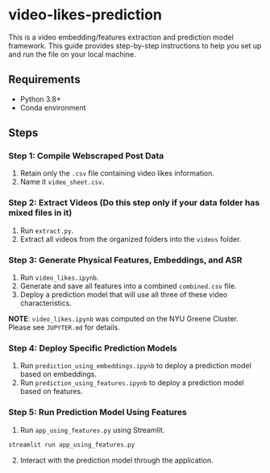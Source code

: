 # video-likes-prediction

This is a video embedding/features extraction and prediction model framework. This guide provides step-by-step instructions to help you set up and run the file on your local machine.


## Requirements

- Python 3.8+
- Conda environment

## Steps

### Step 1: Compile Webscraped Post Data 
1. Retain only the `.csv` file containing video likes information.
2. Name it `video_sheet.csv`.

### Step 2: Extract Videos (Do this step only if your data folder has mixed files in it)
1. Run `extract.py`.
2. Extract all videos from the organized folders into the `videos` folder.

### Step 3: Generate Physical Features, Embeddings, and ASR
1. Run `video_likes.ipynb`.
2. Generate and save all features into a combined `combined.csv` file.
3. Deploy a prediction model that will use all three of these video characteristics.

**NOTE**: `video_likes.ipynb` was computed on the NYU Greene Cluster. Please see `JUPYTER.md` for details.

### Step 4: Deploy Specific Prediction Models
1. Run `prediction_using_embeddings.ipynb` to deploy a prediction model based on embeddings.
2. Run `prediction_using_features.ipynb` to deploy a prediction model based on features.

### Step 5: Run Prediction Model Using Features
1. Run `app_using_features.py` using Streamlit.
```bash
streamlit run app_using_features.py
```
2. Interact with the prediction model through the application.
